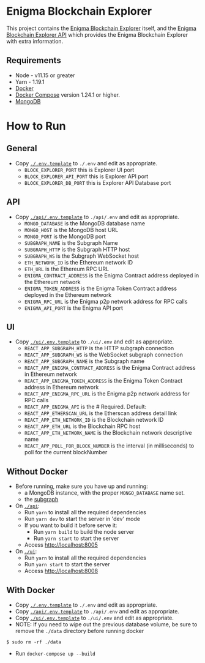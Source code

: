 # Enigma Blockchain Explorer

This project contains the [Enigma Blockchain Explorer](./ui) itself, and the [Enigma Blockchain Explorer API](./api) which provides the Enigma Blockchain Explorer with extra information.

## Requirements

- Node - v11.15 or greater
- Yarn - 1.19.1
- [Docker](https://docs.docker.com/install/)
- [Docker Compose](https://docs.docker.com/compose/install/) version 1.24.1 or higher.
- [MongoDB](https://www.mongodb.com/download-center/community)

# How to Run

## General
- Copy [`./.env.template`](./.env.template) to `./.env` and edit as appropriate.
  - `BLOCK_EXPLORER_PORT` this is Explorer UI port
  - `BLOCK_EXPLORER_API_PORT` this is Explorer API port
  - `BLOCK_EXPLORER_DB_PORT` this is Explorer API Database port

## API
- Copy [`./api/.env.template`](./api/.env.template) to `./api/.env` and edit as appropriate.
  - `MONGO_DATABASE` is the MongoDB database name
  - `MONGO_HOST` is the MongoDB host URL
  - `MONGO_PORT` is the MongoDB port
  - `SUBGRAPH_NAME` is the Subgraph Name
  - `SUBGRAPH_HTTP` is the Subgraph HTTP host
  - `SUBGRAPH_WS` is the Subgraph WebSocket host
  - `ETH_NETWORK_ID` is the Ethereum network ID
  - `ETH_URL` is the Ethereum RPC URL
  - `ENIGMA_CONTRACT_ADDRESS` is the Enigma Contract address deployed in the Ethereum network
  - `ENIGMA_TOKEN_ADDRESS` is the Enigma Token Contract address deployed in the Ethereum network
  - `ENIGMA_RPC_URL` is the Enigma p2p network address for RPC calls
  - `ENIGMA_API_PORT` is the Enigma API port

## UI
- Copy [`./ui/.env.template`](./ui/.env.template) to `./ui/.env` and edit as appropriate.
  - `REACT_APP_SUBGRAPH_HTTP` is the HTTP subgraph connection
  - `REACT_APP_SUBGRAPH_WS` is the WebSocket subgraph connection
  - `REACT_APP_SUBGRAPH_NAME` is the Subgraph name
  - `REACT_APP_ENIGMA_CONTRACT_ADDRESS` is the Enigma Contract address in Ethereum network
  - `REACT_APP_ENIGMA_TOKEN_ADDRESS` is the Enigma Token Contract address in Ethereum network
  - `REACT_APP_ENIGMA_RPC_URL` is the Enigma p2p network address for RPC calls
  - `REACT_APP_ENIGMA_API` is the # Required. Default: <undefined>
  - `REACT_APP_ETHERSCAN_URL` is the Etherscan address detail link
  - `REACT_APP_ETH_NETWORK_ID` is the Blockchain network ID
  - `REACT_APP_ETH_URL` is the Blockchain RPC host
  - `REACT_APP_ETH_NETWORK_NAME` is the Blockchain network descriptive name
  - `REACT_APP_POLL_FOR_BLOCK_NUMBER` is the interval (in milliseconds) to poll for the current blockNumber

## Without Docker

- Before running, make sure you have up and running:
  - a MongoDB instance, with the proper `MONGO_DATABASE` name set.
  - the [subgraph](https://github.com/enigmampc/subgraph)
- On [`./api`](./api):
  - Run `yarn` to install all the required dependencies
  - Run `yarn dev` to start the server in 'dev' mode
  - If you want to build it before serve it:
    - Run `yarn build` to build the node server
    - Run `yarn start` to start the server
  - Access [http://localhost:8005](http://localhost:8005)
- On [`./ui`](./ui):
  - Run `yarn` to install all the required dependencies
  - Run `yarn start` to start the server
  - Access [http://localhost:8008](http://localhost:8008)

## With Docker
- Copy [`./.env.template`](./.env.template) to `./.env` and edit as appropriate.
- Copy [`./api/.env.template`](./api/.env.template) to `./api/.env` and edit as appropriate.
- Copy [`./ui/.env.template`](./ui/.env.template) to `./ui/.env` and edit as appropriate.
- NOTE: If you need to wipe out the previous database volume, be sure to remove the `./data` directory before running docker
```shell script
$ sudo rm -rf ./data
```
- Run `docker-compose up --build`
